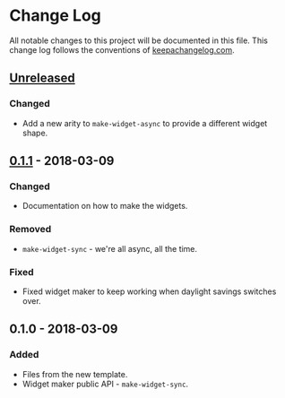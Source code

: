 # Change Log
All notable changes to this project will be documented in this file. This change log follows the conventions of [keepachangelog.com](http://keepachangelog.com/).

## [Unreleased]
### Changed
- Add a new arity to `make-widget-async` to provide a different widget shape.

## [0.1.1] - 2018-03-09
### Changed
- Documentation on how to make the widgets.

### Removed
- `make-widget-sync` - we're all async, all the time.

### Fixed
- Fixed widget maker to keep working when daylight savings switches over.

## 0.1.0 - 2018-03-09
### Added
- Files from the new template.
- Widget maker public API - `make-widget-sync`.

[Unreleased]: https://github.com/your-name/soccer-models/compare/0.1.1...HEAD
[0.1.1]: https://github.com/your-name/soccer-models/compare/0.1.0...0.1.1
